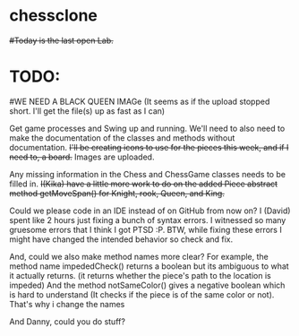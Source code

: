 # chessclone  
~~#Today is the last open Lab.~~
# TODO:  

#WE NEED A BLACK QUEEN IMAGe (It seems as if the upload stopped short. I'll get the file(s) up as fast as I can)

 Get game processes and Swing up and running. We'll need to also need to make the documentation of the classes and methods without documentation. ~~I'll be creating icons to use for the pieces this week, and if I need to, a board.~~ Images are uploaded.
 
 Any missing information in the Chess and ChessGame classes needs to be filled in. ~~I(Kika) have a little more work to do on the added Piece abstract method getMoveSpan() for Knight, rook, Queen, and King.~~


 Could we please code in an IDE instead of on GitHub from now on? I (David) spent like 2 hours just fixing a bunch of syntax errors. I witnessed so many gruesome errors that I think I got PTSD :P.
 BTW, while fixing these errors I might have changed the intended behavior so check and fix. 
 
 And, could we also make method names more clear? For example, the method name impededCheck() returns a boolean but its  ambiguous to what it actually returns. (it returns whether the piece's path to the location is impeded) And the method notSameColor() gives a negative boolean which is hard to understand (It checks if the piece is of the same color or not). That's why i change the names
 
 And Danny, could you do stuff?
